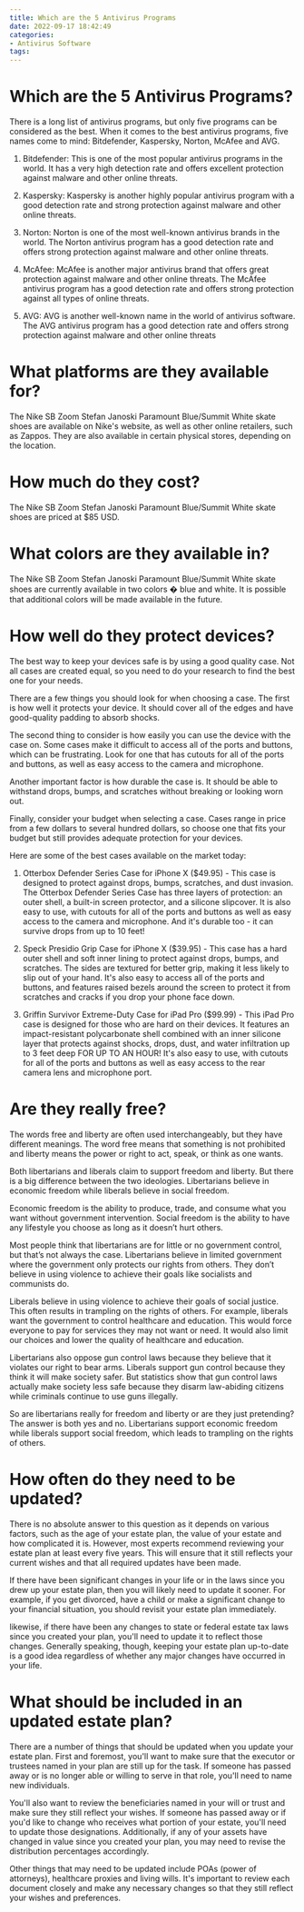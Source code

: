 ```yaml
---
title: Which are the 5 Antivirus Programs
date: 2022-09-17 18:42:49
categories:
- Antivirus Software
tags:
---
```



#  Which are the 5 Antivirus Programs?

There is a long list of antivirus programs, but only five programs can be considered as the best. When it comes to the best antivirus programs, five names come to mind: Bitdefender, Kaspersky, Norton, McAfee and AVG.

1. Bitdefender: This is one of the most popular antivirus programs in the world. It has a very high detection rate and offers excellent protection against malware and other online threats.

2. Kaspersky: Kaspersky is another highly popular antivirus program with a good detection rate and strong protection against malware and other online threats.

3. Norton: Norton is one of the most well-known antivirus brands in the world. The Norton antivirus program has a good detection rate and offers strong protection against malware and other online threats.

4. McAfee: McAfee is another major antivirus brand that offers great protection against malware and other online threats. The McAfee antivirus program has a good detection rate and offers strong protection against all types of online threats.

5. AVG: AVG is another well-known name in the world of antivirus software. The AVG antivirus program has a good detection rate and offers strong protection against malware and other online threats

#  What platforms are they available for?

The Nike SB Zoom Stefan Janoski Paramount Blue/Summit White skate shoes are available on Nike's website, as well as other online retailers, such as Zappos. They are also available in certain physical stores, depending on the location.

# How much do they cost?

The Nike SB Zoom Stefan Janoski Paramount Blue/Summit White skate shoes are priced at $85 USD.

# What colors are they available in?

The Nike SB Zoom Stefan Janoski Paramount Blue/Summit White skate shoes are currently available in two colors � blue and white. It is possible that additional colors will be made available in the future.

#  How well do they protect devices?

The best way to keep your devices safe is by using a good quality case. Not all cases are created equal, so you need to do your research to find the best one for your needs.

There are a few things you should look for when choosing a case. The first is how well it protects your device. It should cover all of the edges and have good-quality padding to absorb shocks.

The second thing to consider is how easily you can use the device with the case on. Some cases make it difficult to access all of the ports and buttons, which can be frustrating. Look for one that has cutouts for all of the ports and buttons, as well as easy access to the camera and microphone.

Another important factor is how durable the case is. It should be able to withstand drops, bumps, and scratches without breaking or looking worn out.

Finally, consider your budget when selecting a case. Cases range in price from a few dollars to several hundred dollars, so choose one that fits your budget but still provides adequate protection for your devices.

Here are some of the best cases available on the market today:

1) Otterbox Defender Series Case for iPhone X ($49.95) - This case is designed to protect against drops, bumps, scratches, and dust invasion. The Otterbox Defender Series Case has three layers of protection: an outer shell, a built-in screen protector, and a silicone slipcover. It is also easy to use, with cutouts for all of the ports and buttons as well as easy access to the camera and microphone. And it's durable too - it can survive drops from up to 10 feet!

2) Speck Presidio Grip Case for iPhone X ($39.95) - This case has a hard outer shell and soft inner lining to protect against drops, bumps, and scratches. The sides are textured for better grip, making it less likely to slip out of your hand. It's also easy to access all of the ports and buttons, and features raised bezels around the screen to protect it from scratches and cracks if you drop your phone face down.

3) Griffin Survivor Extreme-Duty Case for iPad Pro ($99.99) - This iPad Pro case is designed for those who are hard on their devices. It features an impact-resistant polycarbonate shell combined with an inner silicone layer that protects against shocks, drops, dust, and water infiltration up to 3 feet deep FOR UP TO AN HOUR! It's also easy to use, with cutouts for all of the ports and buttons as well as easy access to the rear camera lens and microphone port.

#  Are they really free?

The words free and liberty are often used interchangeably, but they have different meanings. The word free means that something is not prohibited and liberty means the power or right to act, speak, or think as one wants.

Both libertarians and liberals claim to support freedom and liberty. But there is a big difference between the two ideologies. Libertarians believe in economic freedom while liberals believe in social freedom.

Economic freedom is the ability to produce, trade, and consume what you want without government intervention. Social freedom is the ability to have any lifestyle you choose as long as it doesn’t hurt others.

Most people think that libertarians are for little or no government control, but that’s not always the case. Libertarians believe in limited government where the government only protects our rights from others. They don’t believe in using violence to achieve their goals like socialists and communists do.

Liberals believe in using violence to achieve their goals of social justice. This often results in trampling on the rights of others. For example, liberals want the government to control healthcare and education. This would force everyone to pay for services they may not want or need. It would also limit our choices and lower the quality of healthcare and education.

Libertarians also oppose gun control laws because they believe that it violates our right to bear arms. Liberals support gun control because they think it will make society safer. But statistics show that gun control laws actually make society less safe because they disarm law-abiding citizens while criminals continue to use guns illegally.

So are libertarians really for freedom and liberty or are they just pretending? The answer is both yes and no. Libertarians support economic freedom while liberals support social freedom, which leads to trampling on the rights of others.

#  How often do they need to be updated?

There is no absolute answer to this question as it depends on various factors, such as the age of your estate plan, the value of your estate and how complicated it is. However, most experts recommend reviewing your estate plan at least every five years. This will ensure that it still reflects your current wishes and that all required updates have been made.

If there have been significant changes in your life or in the laws since you drew up your estate plan, then you will likely need to update it sooner. For example, if you get divorced, have a child or make a significant change to your financial situation, you should revisit your estate plan immediately.

 likewise, if there have been any changes to state or federal estate tax laws since you created your plan, you'll need to update it to reflect those changes. Generally speaking, though, keeping your estate plan up-to-date is a good idea regardless of whether any major changes have occurred in your life.

# What should be included in an updated estate plan?

There are a number of things that should be updated when you update your estate plan. First and foremost, you'll want to make sure that the executor or trustees named in your plan are still up for the task. If someone has passed away or is no longer able or willing to serve in that role, you'll need to name new individuals.

You'll also want to review the beneficiaries named in your will or trust and make sure they still reflect your wishes. If someone has passed away or if you'd like to change who receives what portion of your estate, you'll need to update those designations. Additionally, if any of your assets have changed in value since you created your plan, you may need to revise the distribution percentages accordingly.

Other things that may need to be updated include POAs (power of attorneys), healthcare proxies and living wills. It's important to review each document closely and make any necessary changes so that they still reflect your wishes and preferences.